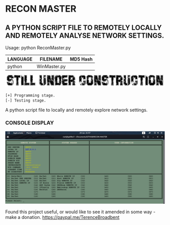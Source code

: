 # RECON MASTER
## A PYTHON SCRIPT FILE TO REMOTELY LOCALLY AND REMOTELY ANALYSE NETWORK SETTINGS.

Usage: python ReconMaster.py

| LANGUAGE  | FILENAME         | MD5 Hash                         |
|------     |------            | -------                          |
| python    | WinMaster.py     |                                  |

![Screenshot](picture2.png)

    [+] Programming stage.
    [-] Testing stage.

A python script file to locally and remotely explore network settings.

### CONSOLE DISPLAY
![Screenshot](picture1.png)

Found this project useful, or would like to see it amended in some way - make a donation.
https://paypal.me/TerenceBroadbent

